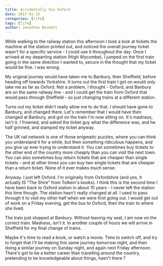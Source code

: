 ```yaml
---
title: Accidentally Via Oxford
date: 2017-01-15
categories: [life]
tags: [life]
author: Jonathan Beckett
---
```


While walking to the railway station this afternoon I took a look at tickets the machine at the station printed out, and noticed the overall journey ticket wasn't for a specific service - I could use it throughout the day. Once I arrived at my departing station (High Wycombe), I jumped on the first train going in the same direction I wanted to, secure in the thought that my ticket would be fine. I was wrong.

My original journey would have taken me to Banbury, then Sheffield, before heading off towards Yorkshire. It turns out the first train I got on would only take me as far as Oxford. Not a problem, I thought - Oxford, and Banbury are on the same railway line - and I could get the train from Oxford that would pass through Sheffield - so just changing trains at a different station.

Turns out my ticket didn't really allow me to do that. I should have gone to Banbury, and changed there. Let's remember that I would have then changed at Banbury, and got on the train I'm now sitting on. It's madness, isn't it. I frowned, and asked the ticket guy what the difference was, and he half grinned, and stamped my ticket anyway.

The UK rail network is one of those enigmatic puzzles, where you can think you understand it for a while, but then something ridiculous happens, and you give up ever trying to understand it. You can sometimes buy tickets to the other end of the country more cheaply than you can visit the next town. You can also sometimes buy return tickets that are cheaper than single tickets - and at other times you can buy two single tickets that are cheaper than a return ticket. None of it ever makes much sense.

Anyway. I just left Oxford. I'm originally from Oxfordshire (and yes, it actually IS "The Shire" from Tolkein's books). I think this is the second time I have been back to Oxford station in about 10 years - I never left the station this time though. The station hasn't really changed at all. I used to pass through it to visit my other half when we were first going out. I would get out of work on a Friday evening, get the bus to Oxford, then the train to where she lived.

The train just stopped at Banbury. Without leaving my seat, I am now on the correct train. Madness, isn't it. In another couple of hours we will arrive in Sheffield for my final change of trains.

Maybe it's time to read a book, or watch a movie. Time to switch off, and try to forget that I'll be making this same journey tomorrow night, and then doing a similar journey on Sunday night, and again next Friday afternoon. There's got to be a better career than travelling around the country, pretending to be knowledgeable about things, hasn't there ?